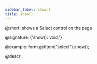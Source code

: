 ```yaml
---
sidebar_label: show()
title: show()
---          
```


@short: shows a Select control on the page

@signature: {'show(): void;'}

@example:
form.getItem("select").show();

@descr:
